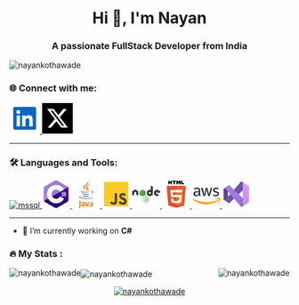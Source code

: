 <h1 align="center">Hi 👋, I'm Nayan</h1>

<h3 align="center">A passionate FullStack Developer from India</h3>

<p align="left"> <img src="https://komarev.com/ghpvc/?username=nayankothawade&label=Profile%20views&color=0e75b6&style=flat" alt="nayankothawade" /> 
</p>

### 🌐 Connect with me:
<p align="left"> 
<a href="https://www.linkedin.com/in/nayan-kothawade-4301031b1" target="_blank">
<img src="https://github.com/nayankothawade/nayankothawade/blob/main/icons/linkedin.svg" alt="nayankothawade" width="55" height="55"/>
</a>
<a href="https://x.com/NayanKothawade/" target="blank"><img src="https://github.com/Nayankothawade/Nayankothawade/blob/main/icons/x.svg" alt="nayankothawade" width="55" height="55"/>
</a>
</p>

-----------------------------------------------

### :hammer_and_wrench: Languages and Tools:

<p align="left">  
<a href="https://www.microsoft.com/en-us/sql-server" target="_blank"> <img src="https://www.svgrepo.com/show/303229/microsoft-sql-server-logo.svg" alt="mssql" width="50" height="50"/> 
</a>
<a href="https://dotnet.microsoft.com/en-us/languages/csharp" target="_blank" rel="noreferrer"> <img src="https://github.com/Nayankothawade/Nayankothawade/blob/main/icons/c-sharp.svg" alt="csharp" width="50" height="50"/> 
</a>  
<a href="https://www.java.com" target="_blank" rel="noreferrer"> <img src="https://github.com/Nayankothawade/Nayankothawade/blob/main/icons/java.svg" alt="java" width="50" height="50"/> 
</a>
<a href="https://www.javascript.com/" target="_blank" rel="noreferrer"> <img src="https://github.com/Nayankothawade/Nayankothawade/blob/main/icons/javascript.svg" alt="javascript" width="50" height="50"/> 
</a> 
<a href="https://nodejs.org" target="_blank" rel="noreferrer"> <img src="https://github.com/Nayankothawade/Nayankothawade/blob/main/icons/nodejs.svg" alt="nodejs" width="50" height="50"/> 
</a>
<a href="https://html.com/" target="_blank" rel="noreferrer"> <img src="https://github.com/Nayankothawade/Nayankothawade/blob/main/icons/html5.svg" alt="html5" width="50" height="50"/> 
</a>
<a href="https://aws.amazon.com" target="_blank" rel="noreferrer"> <img src="https://github.com/Nayankothawade/Nayankothawade/blob/main/icons/aws.svg" alt="aws" width="50" height="50"/> 
</a>
<a href="https://visualstudio.microsoft.com/" target="_blank" rel="noreferrer"> <img src="https://github.com/Nayankothawade/Nayankothawade/blob/main/icons/visual_studio.svg" alt="aws" width="50" height="50"/> 
</a>
</p>

-----------------------------------------------

- 🔭 I’m currently working on **C#**


### :fire: My Stats :

<p>
<img align="left" src="https://github-readme-streak-stats.herokuapp.com/?user=nayankothawade&" alt="nayankothawade" />

<img align="right" src="https://github-readme-stats.vercel.app/api/top-langs?username=nayankothawade&show_icons=true&locale=en&layout=compact" alt="nayankothawade" />
</p>

<p><img align="center" src="https://github-readme-stats.vercel.app/api?username=nayankothawade&show_icons=true&locale=en" alt="nayankothawade" />
</p>

<p align="center"> 
<a href="https://github.com/ryo-ma/github-profile-trophy"><img src="https://github-profile-trophy.vercel.app/?username=nayankothawade" alt="nayankothawade" />
</a> 
</p>

<!-- <h3 align="left">Support:</h3>

<p>
<a href="https://www.buymeacoffee.com/Nayan"> <img align="left" src="https://cdn.buymeacoffee.com/buttons/v2/default-yellow.png" height="50" width="210" alt="Nayan" />
</a>
</p>
<br> -->